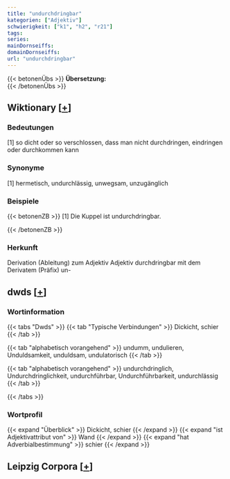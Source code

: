 ```yaml
---
title: "undurchdringbar"
kategorien: ["Adjektiv"]
schwierigkeit: ["k1", "h2", "r21"]
tags:
series:
mainDornseiffs:
domainDornseiffs:
url: "undurchdringbar"
---
```


{{< betonenÜbs >}}
**Übersetzung:**  
{{< /betonenÜbs >}}

## Wiktionary [[+](https://de.wiktionary.org/wiki/undurchdringbar)]

### Bedeutungen
[1] so dicht oder so verschlossen, dass man nicht durchdringen, eindringen oder durchkommen kann  

### Synonyme
[1] hermetisch, undurchlässig, unwegsam, unzugänglich  

### Beispiele
{{< betonenZB >}}
[1] Die Kuppel ist undurchdringbar.  

{{< /betonenZB >}}
### Herkunft
Derivation (Ableitung) zum Adjektiv Adjektiv durchdringbar mit dem Derivatem (Präfix) un-  



## dwds [[+](https://www.dwds.de/wb/undurchdringbar)]

### Wortinformation
{{< tabs "Dwds" >}}
{{< tab "Typische Verbindungen" >}}
Dickicht, schier
{{< /tab >}}

{{< tab "alphabetisch vorangehend" >}}
undumm, undulieren, Unduldsamkeit, unduldsam, undulatorisch
{{< /tab >}}

{{< tab "alphabetisch vorangehend" >}}
undurchdringlich, Undurchdringlichkeit, undurchführbar, Undurchführbarkeit, undurchlässig
{{< /tab >}}

{{< /tabs >}}

### Wortprofil
{{< expand "Überblick" >}} Dickicht, schier {{< /expand >}}
{{< expand "ist Adjektivattribut von" >}} Wand {{< /expand >}}
{{< expand "hat Adverbialbestimmung" >}} schier {{< /expand >}}

## Leipzig Corpora [[+](https://corpora.uni-leipzig.de/en/res?word=undurchdringbar&corpusId=deu_newscrawl-public_2018)]

